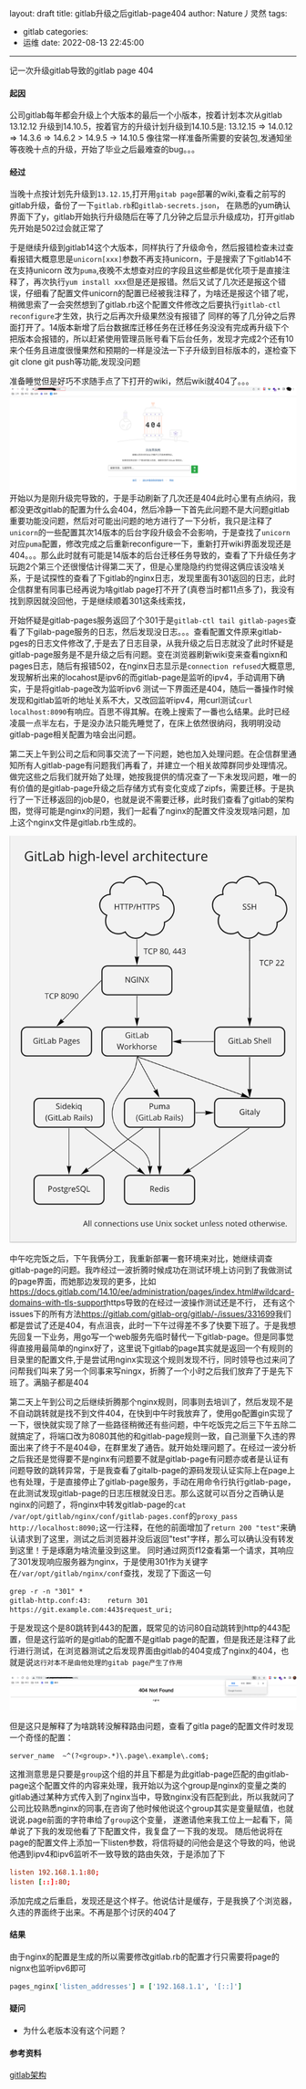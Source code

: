 layout: draft
title: gitlab升级之后gitlab-page404
author: Nature丿灵然
tags:
  - gitlab
categories:
  - 运维
date: 2022-08-13 22:45:00
---

记一次升级gitlab导致的gitlab page 404

<!--more-->

#### 起因

公司gitlab每年都会升级上个大版本的最后一个小版本，按着计划本次从gitlab 13.12.12 升级到14.10.5，按着官方的升级计划升级到14.10.5是:
13.12.15 => 14.0.12 => 14.3.6 => 14.6.2 > 14.9.5 -> 14.10.5
像往常一样准备所需要的安装包,发通知坐等夜晚十点的升级，开始了毕业之后最难查的bug。。。

#### 经过

当晚十点按计划先升级到`13.12.15`,打开用`gitab page`部署的wiki,查看之前写的gitlab升级，备份了一下`gitlab.rb`和`gitlab-secrets.json`，
在熟悉的yum确认界面下了y，gitlab开始执行升级随后在等了几分钟之后显示升级成功，打开gitlab先开始是502过会就正常了

于是继续升级到gitlab14这个大版本，同样执行了升级命令，然后报错检查未过查看报错大概意思是`unicorn[xxx]`参数不再支持unicorn，于是搜索了下gitlab14不在支持unicorn
改为`puma`,夜晚不太想查对应的字段且这些都是优化项于是直接注释了，再次执行`yum install xxx`但是还是报错。然后又试了几次还是报这个错误，仔细看了配置文件unicorn的配置已经被我注释了，为啥还是报这个错了呢，稍微思索了一会突然想到了gitlab.rb这个配置文件修改之后要执行`gitlab-ctl reconfigure`才生效，执行之后再次升级果然没有报错了
同样的等了几分钟之后界面打开了。14版本新增了后台数据库迁移任务在迁移任务没没有完成再升级下个把版本会报错的，所以赶紧使用管理员账号看下后台任务，发现才完成2个还有10来个任务且进度很慢果然和预期的一样是没法一下子升级到目标版本的，遂检查下git clone git push等功能,发现没问题

准备睡觉但是好巧不求随手点了下打开的wiki，然后wiki就404了。。。![x](../images/gitlab-troubleshooting-1.png)
开始以为是刚升级完导致的，于是手动刷新了几次还是404此时心里有点纳闷，我都没更改gitlab的配置为什么会404，然后冷静一下首先此问题不是大问题gitlab重要功能没问题，然后对可能出问题的地方进行了一下分析，我只是注释了`unicorn`的一些配置其次14版本的后台字段升级会不会影响，于是查找了`unicorn`对应`puma`配置，修改完成之后重新reconfigure一下，重新打开wiki界面发现还是404。。。那么此时就有可能是14版本的后台迁移任务导致的，查看了下升级任务才玩跑2个第三个还很慢估计得第二天了，但是心里隐隐约约觉得这俩应该没啥关系，于是试探性的查看了下gitlab的nginx日志，发现里面有301返回的日志，此时企信群里有同事已经再说为啥gitlab page打不开了(真卷当时都11点多了)，我没有找到原因就没回他，于是继续顺着301这条线索找，

开始怀疑是gitlab-pages服务返回了个301于是`gitlab-ctl tail gitlab-pages`查看了下gilab-page服务的日志，然后发现没日志。。。查看配置文件原来gitlab-pges的日志文件修改了,于是去了日志目录，从我升级之后日志就没了此时怀疑是gitlab-page服务是不是升级之后有问题。变在浏览器刷新wiki变来查看ngixn和pages日志，随后有报错502，在nginx日志显示是`connection refused`大概意思,发现解析出来的locahost是ipv6的而gitlab-page是监听的ipv4，手动调用下确实，于是将gitlab-page改为监听ipv6
测试一下界面还是404，随后一番操作时候发现和gitlab监听的地址关系不大，又改回监听ipv4，用curl测试`curl localhost:8090`有响应。百思不得其解。在晚上搜索了一番也么结果。此时已经凌晨一点半左右，于是没办法只能先睡觉了，在床上依然很纳闷，我明明没动gitlab-page相关配置为啥会出问题。

第二天上午到公司之后和同事交流了一下问题，她也加入处理问题。在企信群里通知所有人gitlab-page有问题我们再看了，并建立一个相关故障群同步处理情况。做完这些之后我们就开始了处理，她按我提供的情况查了一下未发现问题，唯一的有价值的是gitlab-page升级之后存储方式有变化变成了zipfs，需要迁移。于是执行了一下迁移返回的job是0，也就是说不需要迁移，此时我们查看了gitlab的架构图，觉得可能是nginx的问题，我们一起看了nginx的配置文件没发现啥问题，加上这个nginx文件是gitlab.rb生成的。

![x](../images/gitlab-architecture_simplified_v14_9.png)

中午吃完饭之后，下午我俩分工，我重新部署一套环境来对比，她继续调查gitlab-page的问题。我咋经过一波折腾时候成功在测试环境上访问到了我做测试的page界面，而她那边发现的更多，比如<https://docs.gitlab.com/14.10/ee/administration/pages/index.html#wildcard-domains-with-tls-support>https导致的在经过一波操作测试还是不行，
还有这个issues下的所有方法<https://gitlab.com/gitlab-org/gitlab/-/issues/331699>我们都是尝试了还是404，有点沮丧，此时一下午过得差不多了快要下班了。于是我想先回复一下业务，用go写一个web服务先临时替代一下gitlab-page。但是同事觉得直接用最简单的nginx好了，这里说下gitlab的page其实就是返回一个有规则的目录里的配置文件,于是尝试用nginx实现这个规则发现不行，同时领导也过来问了问帮我们叫来了另一个同事来写ningx，折腾了一个小时之后我们放弃了于是先下班了。满脑子都是404

第二天上午到公司之后继续折腾那个nginx规则，同事则去培训了，然后发现不是不自动跳转就是找不到文件404，在快到中午时我放弃了，使用go配置gin实现了一下，很快就实现了除了一些路径稍微还有些问题，中午吃饭完之后三下午五除二就搞定了，将端口改为8080其他的和gitlab-page规则一致，自己测量下久违的界面出来了终于不是404😄，在群里发了通告。就开始处理问题了。在经过一波分析之后我还是觉得要不是nginx有问题要不就是gitlab-page有问题亦或者是认证有问题导致的跳转异常，于是我查看了gitalb-page的源码发现认证实际上在page上也有处理，于是直接停止了gitlab-page服务，手动在用命令行执行gitlab-page，在此测试发现gitlab-page的日志压根就没日志。那么这就可以百分之百确认是nginx的问题了，将nginx中转发gitlab-page的`cat /var/opt/gitlab/nginx/conf/gitlab-pages.conf`的`proxy_pass http://localhost:8090;`这一行注释，在他的前面增加了`return 200 "test"`来确认请求到了这里，测试之后浏览器并没后返回"test"字样，那么可以确认没有转发到这里！于是琢磨为啥流量没到这里。
同时通过网页f12查看第一个请求，其响应了301发现响应服务器为nginx，于是使用301作为关键字在`/var/opt/gitlab/nginx/conf`查找，发现了下面这一句

```shell
grep -r -n "301" *
gitlab-http.conf:43:    return 301 https://git.example.com:443$request_uri;
```

于是发现这个是80跳转到443的配置，既常见的访问80自动跳转到http的443配置，但是这行监听的是gitlab的配置不是gitlab page的配置，但是我还是注释了此行进行测试，在浏览器测试之后发现界面由gitlab的404变成了nginx的404，也就是说`这行对本不是由他处理的gitab page产生了作用`

![x](../images/gitlab-troubleshooting-2.png)

但是这只是解释了为啥跳转没解释路由问题，查看了gitla page的配置文件时发现一个奇怪的配置：

```nginx
server_name  ~^(?<group>.*)\.page\.example\.com$;
```

这推测意思是只要是`group`这个组的并且下都是为此gitlab-page匹配的由gitlab-page这个配置文件的内容来处理，我开始以为这个group是nginx的变量之类的gitlab通过某种方式传入到了nginx当中，导致nginx没有匹配到此，所以我就问了公司比较熟悉nginx的同事,在咨询了他时候他说这个group其实是变量赋值，也就说说.page前面的字符串给了`group`这个变量，
遂邀请他来我工位上一起看下，简单说了下我的发现他看了下配置文件，我复盘了一下我的发现。 随后他说将在page的配置文件上添加一下listen参数，将信将疑的问他会是这个导致的吗，他说他遇到ipv4和ipv6监听不一致导致的路由失效，于是添加了下

```conf
listen 192.168.1.1:80;
listen [::]:80;
```

添加完成之后重启，发现还是这个样子。他说估计是缓存，于是我换了个浏览器，久违的界面终于出来。不再是那个讨厌的404了

#### 结果

由于nginx的配置是生成的所以需要修改gitlab.rb的配置才行只需要将page的nignx也监听ipv6即可

```ruby
pages_nginx['listen_addresses'] = ['192.168.1.1', '[::]']
```

#### 疑问

- 为什么老版本没有这个问题？

#### 参考资料

[gitlab架构](https://docs.gitlab.com/ee/development/architecture.html)